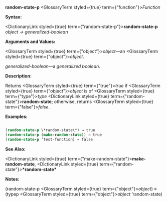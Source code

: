 **random-state-p** <GlossaryTerm styled={true} term={"function"}><i>Function</i></GlossaryTerm> 



**Syntax:** 



<DictionaryLink styled={true} term={"random-state-p"}><b>random-state-p</b></DictionaryLink> *object → generalized-boolean* 



**Arguments and Values:** 



<GlossaryTerm styled={true} term={"object"}><i>object</i></GlossaryTerm>—an <GlossaryTerm styled={true} term={"object"}><i>object</i></GlossaryTerm>. 



*generalized-boolean*—a *generalized boolean*. 



**Description:** 



Returns <GlossaryTerm styled={true} term={"true"}><i>true</i></GlossaryTerm> if <GlossaryTerm styled={true} term={"object"}><i>object</i></GlossaryTerm> is of <GlossaryTerm styled={true} term={"type"}><i>type</i></GlossaryTerm> <DictionaryLink styled={true} term={"random-state"}><b>random-state</b></DictionaryLink>; otherwise, returns <GlossaryTerm styled={true} term={"false"}><i>false</i></GlossaryTerm>. 



**Examples:**
```lisp

(random-state-p \*random-state\*) → true 
(random-state-p (make-random-state)) → true 
(random-state-p ’test-function) → false 

```
**See Also:** 



<DictionaryLink styled={true} term={"make-random-state"}><b>make-random-state</b></DictionaryLink>, <DictionaryLink styled={true} term={"random-state"}><b>\*random-state\*</b></DictionaryLink> 



**Notes:** 



(random-state-p <GlossaryTerm styled={true} term={"object"}><i>object</i></GlossaryTerm>) *≡* (typep <GlossaryTerm styled={true} term={"object"}><i>object</i></GlossaryTerm> ’random-state) 



